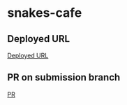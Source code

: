 # snakes-cafe
## Deployed URL
[Deployed URL](https://github.com/issasalman/snakes-cafe)

## PR on submission branch
[PR](https://github.com/issasalman/snakes-cafe/pull/1)